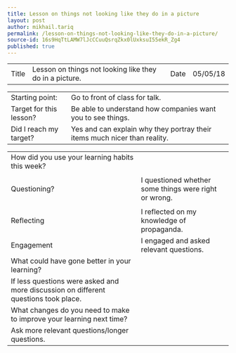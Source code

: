 ```yaml
---
title: Lesson on things not looking like they do in a picture
layout: post
author: mikhail.tariq
permalink: /lesson-on-things-not-looking-like-they-do-in-a-picture/
source-id: 16s9HqTtLAMW7lJcCCuuQsrqZkx0lUxksuI55ekR_Zg4
published: true
---
```

<table>
  <tr>
    <td>Title</td>
    <td>Lesson on things not looking like they do in a picture.</td>
    <td>Date</td>
    <td>05/05/18</td>
  </tr>
</table>


<table>
  <tr>
    <td>Starting point:</td>
    <td>Go to front of class for talk.</td>
  </tr>
  <tr>
    <td>Target for this lesson?</td>
    <td>Be able to understand how companies want you to see things.</td>
  </tr>
  <tr>
    <td>Did I reach my target? </td>
    <td>Yes and can explain why they portray their items much nicer than reality.</td>
  </tr>
</table>


<table>
  <tr>
    <td>How did you use your learning habits this week?</td>
    <td></td>
  </tr>
  <tr>
    <td></td>
    <td></td>
  </tr>
  <tr>
    <td>Questioning?</td>
    <td>I questioned whether some things were right or wrong.</td>
  </tr>
  <tr>
    <td></td>
    <td></td>
  </tr>
  <tr>
    <td>Reflecting</td>
    <td>I reflected on my knowledge of propaganda.</td>
  </tr>
  <tr>
    <td>Engagement</td>
    <td>I engaged and asked relevant questions.</td>
  </tr>
  <tr>
    <td>What could have gone better in your learning?</td>
    <td></td>
  </tr>
  <tr>
    <td>If less questions were asked and more discussion on different questions took place.</td>
    <td></td>
  </tr>
  <tr>
    <td>What changes do you need to make to improve your learning next time?</td>
    <td></td>
  </tr>
  <tr>
    <td>Ask more relevant questions/longer questions.</td>
    <td></td>
  </tr>
</table>


